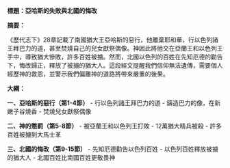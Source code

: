 **標題：亞哈斯的失敗與北國的悔改**

**摘要：**

《歷代志下》28章記載了南國猶大王亞哈斯的惡行，他離棄耶和華，行以色列諸王拜巴力的道，甚至焚燒自己的兒女獻祭偶像。神因此將他交在亞蘭王和以色列王手中，導致猶大慘敗，許多百姓被擄。然而，北國以色列的百姓在先知厄德的勸告下，悔改歸正，釋放了被擄的猶大人。這段經文提醒我們信仰無法遺傳，需要個人經歷神的救恩，並警示我們偏離神的道路將帶來嚴重的後果。

**大綱：**

**一、亞哈斯的惡行（第1-4節）**
    - 行以色列諸王拜巴力的道
    - 鑄造巴力的像，在新嫩子谷燒香
    - 焚燒兒女獻祭偶像

**二、神的懲罰（第5-8節）**
    - 被亞蘭王和以色列王打敗
    - 12萬猶大精兵被殺
    - 許多百姓被擄到大馬士革

**三、北國的悔改（第9-15節）**
    - 先知厄德勸告以色列百姓
    - 以色列百姓釋放被擄的猶大人
    - 北國百姓比南國百姓更敬畏神